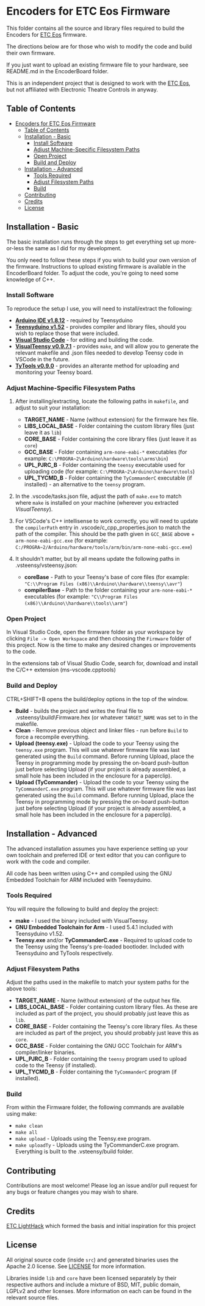 # Encoders for ETC Eos Firmware

This folder contains all the source and library files required to build the Encoders for [ETC Eos](etcEos) firmware.

The directions below are for those who wish to modify the code and build their own firmware.

If you just want to upload an existing firmware file to your hardware, see README.md in the EncoderBoard folder.

This is an independent project that is designed to work with the [ETC Eos](etcEos), but not affiliated with Electronic Theatre Controls in anyway.

## Table of Contents

- [Encoders for ETC Eos Firmware](#encoders-for-etc-eos-firmware)
  - [Table of Contents](#table-of-contents)
  - [Installation - Basic](#installation---basic)
    - [Install Software](#install-software)
    - [Adjust Machine-Specific Filesystem Paths](#adjust-machine-specific-filesystem-paths)
    - [Open Project](#open-project)
    - [Build and Deploy](#build-and-deploy)
  - [Installation - Advanced](#installation---advanced)
    - [Tools Required](#tools-required)
    - [Adjust Filesystem Paths](#adjust-filesystem-paths)
    - [Build](#build)
  - [Contributing](#contributing)
  - [Credits](#credits)
  - [License](#license)

## Installation - Basic

The basic installation runs through the steps to get everything set up more-or-less the same as I did for my development.

You only need to follow these steps if you wish to build your own version of the firmware. Instructions to upload existing firmware is available in the EncoderBoard folder. To adjust the code, you're going to need some knowledge of C++.

### Install Software

To reproduce the setup I use, you will need to install/extract the following:

- [**Arduino IDE v1.8.12**][arduino] - required by Teensyduino
- [**Teensyduino v1.52**][teensyduino] - proivdes compiler and library files, should you wish to replace those that were included.
- [**Visual Studio Code**][vscode] - for editing and building the code.
- [**VisualTeensy v0.9.7.1**][visualTeensy] - provides `make`, and will allow you to generate the relevant makefile and .json files needed to develop Teensy code in VSCode in the future.
- [**TyTools v0.9.0**][tyTools] - provides an alterante method for uploading and monitoring your Teensy board.

### Adjust Machine-Specific Filesystem Paths

1. After installing/extracting, locate the following paths in `makefile`, and adjust to suit your installation:
   - **TARGET_NAME** - Name (without extension) for the firmware hex file.
   - **LIBS_LOCAL_BASE** - Folder containing the custom library files (just leave it as `lib`)
   - **CORE_BASE** - Folder containing the core library files (just leave it as `core`)
   - **GCC_BASE** - Folder containing `arm-none-eabi-*` executables (for example: `C:\PROGRA~2\Arduino\hardware\tools\arms\bin`)
   - **UPL_PJRC_B** - Folder containing the `teensy` executable used for uploading code (for example: `C:\PROGRA~2\Arduino\hardware\tools`)
   - **UPL_TYCMD_B** - Folder containing the `TyCommanderC` executable (if installed) - an alternative to the `teensy` program.

2. In the .vscode/tasks.json file, adjust the path of `make.exe` to match where `make` is installed on your machine (wherever you extracted _VisualTeensy_).

3. For VSCode's C++ intellisense to work correctly, you will need to update the `compilerPath` entry in .vscode/c_cpp_properties.json to match the path of the compiler. This should be the path given in `GCC_BASE` above + `arm-none-eabi-gcc.exe` (for example: `C:/PROGRA~2/Arduino/hardware/tools/arm/bin/arm-none-eabi-gcc.exe`)

4. It shouldn't matter, but by all means update the following paths in .vsteensy/vsteensy.json:
   - **coreBase** - Path to your Teensy's base of core files (for example: `"C:\\Program Files (x86)\\Arduino\\hardware\\teensy\\avr"`)
   - **compilerBase** - Path to the folder containing your `arm-none-eabi-*` executables (for example: `"C\\Program Files (x86)\\Arduino\\hardware\\tools\\arm"`)

### Open Project

In Visual Studio Code, open the firmware folder as your workspace by clicking `File -> Open Workspace` and then choosing the `Firmware` folder of this project. Now is the time to make any desired changes or improvements to the code.

In the extensions tab of Visual Studio Code, search for, download and install the C/C++ extension (ms-vscode.cpptools)

### Build and Deploy

CTRL+SHIFT+B opens the build/deploy options in the top of the window.

- **Build** - builds the project and writes the final file to .vsteensy\build\Firmware.hex (or whatever `TARGET_NAME` was set to in the makefile.
- **Clean** - Remove previous object and linker files - run before `Build` to force a recompile everything.
- **Upload (teensy.exe)** - Upload the code to your Teensy using the `teensy.exe` program. This will use whatever firmware file was last generated using the `Build` command. Before running Upload, place the Teensy in programming mode by pressing the on-board push-button just before selecting Upload (if your project is already assembled, a small hole has been included in the enclosure for a paperclip).
- **Upload (TyCommander)** - Upload the code to your Teensy using the `TyCommanderC.exe` program. This will use whatever firmware file was last generated using the `Build` command. Before running Upload, place the Teensy in programming mode by pressing the on-board push-button just before selecting Upload (if your project is already assembled, a small hole has been included in the enclosure for a paperclip).

## Installation - Advanced

The advanced installation assumes you have experience setting up your own toolchain and preferred IDE or text editor that you can configure to work with the code and compiler.

All code has been written using C++ and compiled using the GNU Embedded Toolchain for ARM included with Teensyduino.

### Tools Required

You will require the following to build and deploy the project:

- **make** - I used the binary included with VisualTeensy.
- **GNU Embedded Toolchain for Arm** - I used 5.4.1 included with Teensyduino v1.52.
- **Teensy.exe** and/or **TyCommanderC.exe** - Required to upload code to the Teensy using the Teensy's pre-loaded bootloder. Included with Teensyduino and TyTools respectively.

### Adjust Filesystem Paths

Adjust the paths used in the makefile to match your system paths for the above tools:

- **TARGET_NAME** - Name (without extension) of the output hex file.
- **LIBS_LOCAL_BASE** - Folder containing custom library files. As these are included as part of the project, you should probably just leave this as `lib`.
- **CORE_BASE** - Folder containing the Teensy's core library files. As these are included as part of the project, you should probably just leave this as `core`.
- **GCC_BASE** - Folder containing the GNU GCC Toolchain for ARM's compiler/linker binaries.
- **UPL_PJRC_B** - Folder containing the `teensy` program used to upload code to the Teensy (if installed).
- **UPL_TYCMD_B** - Folder containing the `TyCommanderC` program (if installed).

### Build

From within the Firmware folder, the following commands are available using make:

- `make clean`
- `make all`
- `make upload` - Uploads using the Teensy.exe program.
- `make uploadTy` - Uploads using the TyCommanderC.exe program.
Everything is built to the .vsteensy/build folder.

## Contributing

Contributions are most welcome!
Please log an issue and/or pull request for any bugs or feature changes you may wish to share.

## Credits

[ETC LightHack][lighthack] which formed the basis and initial inspiration for this project

## License

All original source code (inside `src`) and generated binaries uses the Apache 2.0 license. See [LICENSE](../LICENSE) for more information.

Libraries inside `lib` and `core` have been licensed separately by their respective authors and include a mixture of BSD, MIT, public domain, LGPLv2 and other licenses. More information on each can be found in the relevant source files.

[arduino]: https://www.arduino.cc/en/Main/Software
[teensyduino]: https://www.pjrc.com/teensy/td_download.html
[vscode]: https://code.visualstudio.com/download
[visualTeensy]: https://github.com/luni64/VisualTeensy/releases
[tyTools]: https://github.com/Koromix/tytools/releases
[lighthack]: https://github.com/ETCLabs/lighthack
[etcEos]: https://www.etcconnect.com/Products/Consoles/Eos-Family/
